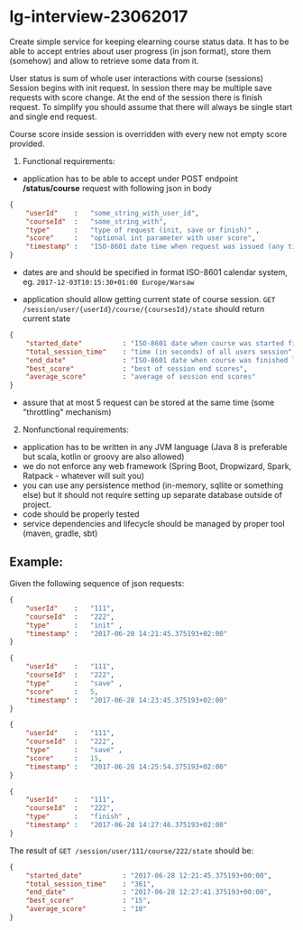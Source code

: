 # lg-interview-23062017

Create simple service for keeping elearning course status data. It has to be able to accept
entries about user progress (in json format), store them (somehow) and allow to retrieve some data from it.

User status is sum of whole user interactions with course (sessions)
Session begins with init request.
In session there may be multiple save requests with score change.
At the end of the session there is finish request.
To simplify you should assume that there will always be single start and single end request.

Course score inside session is overridden with every new not empty score provided.

1. Functional requirements:
- application has to be able to accept under POST endpoint **/status/course** request with following json in body
```json
{
    "userId"    :   "some_string_with_user_id",
    "courseId"  :   "some_string_with",
    "type"      :   "type of request (init, save or finish)" ,
    "score"     :   "optional int parameter with user score",
    "timestamp" :   "ISO-8601 date time when request was issued (any timezone)"
}
```

- dates are and should be specified in format ISO-8601 calendar system,
 eg. `2017-12-03T10:15:30+01:00 Europe/Warsaw`

- application should allow getting current state of course session.
`GET /session/user/{userId}/course/{coursesId}/state` should return current state

```json
{
    "started_date"          : "ISO-8601 date when course was started first time in UTC",
    "total_session_time"    : "time (in seconds) of all users session",
    "end_date"              : "ISO-8601 date when course was finished last time in UTC",
    "best_score"            : "best of session end scores",
    "average_score"         : "average of session end scores"
}
```

- assure that at most 5 request can be stored at the same time (some "throttling" mechanism)

2. Nonfunctional requirements:
- application has to be written in any JVM language (Java 8 is preferable but scala,
kotlin or groovy are also allowed)
- we do not enforce any web framework (Spring Boot, Dropwizard, Spark, Ratpack - whatever will suit you)
- you can use any persistence method (in-memory, sqllite or something else) but it should not require
setting up separate database outside of project.
- code should be properly tested
- service dependencies and lifecycle should be managed by proper tool (maven, gradle, sbt)

## Example:

Given the following sequence of json requests:

```json
{
    "userId"    :   "111",
    "courseId"  :   "222",
    "type"      :   "init" ,
    "timestamp" :   "2017-06-28 14:21:45.375193+02:00"
}

{   
    "userId"    :   "111",
    "courseId"  :   "222", 
    "type"      :   "save" ,
    "score"     :   5,
    "timestamp" :   "2017-06-28 14:23:45.375193+02:00"
}

{   
    "userId"    :   "111",
    "courseId"  :   "222", 
    "type"      :   "save" ,
    "score"     :   15,
    "timestamp" :   "2017-06-28 14:25:54.375193+02:00"
}

{   
    "userId"    :   "111",
    "courseId"  :   "222", 
    "type"      :   "finish" ,
    "timestamp" :   "2017-06-28 14:27:46.375193+02:00"
}
```

The result of `GET /session/user/111/course/222/state` should be:

```json
{
    "started_date"          : "2017-06-28 12:21:45.375193+00:00",
    "total_session_time"    : "361",
    "end_date"              : "2017-06-28 12:27:41.375193+00:00",
    "best_score"            : "15",
    "average_score"         : "10"
}
```
